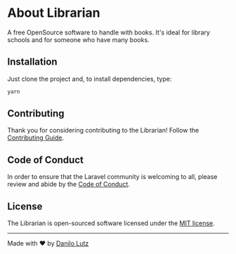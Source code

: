 # About Librarian

A free OpenSource software to handle with books. It's ideal for library schools
and for someone who have many books.

## Installation

Just clone the project and, to install dependencies, type:

```bash
yarn
```

## Contributing

Thank you for considering contributing to the Librarian! Follow the [Contributing Guide](.github/CONTRIBUTING.md.md).

## Code of Conduct

In order to ensure that the Laravel community is welcoming to all, please review and abide by the [Code of Conduct](.github/CODE_OF_CONDUCT.md).

## License

The Librarian is open-sourced software licensed under the [MIT license](https://opensource.org/licenses/MIT).

---
Made with :heart: by [Danilo Lutz](https://github.com/danilolutz)
